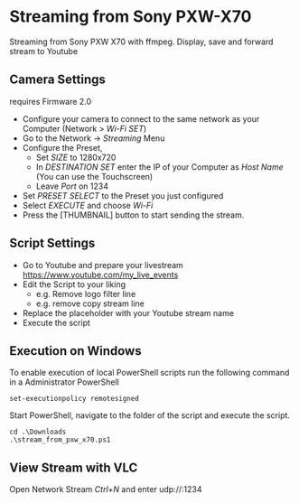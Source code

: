 Streaming from Sony PXW-X70
===========================
Streaming from Sony PXW X70 with ffmpeg. Display, save and forward stream to Youtube

Camera Settings
---------------

requires Firmware 2.0

+ Configure your camera to connect to the same network as your Computer 
  (Network > _Wi-Fi SET_)
+ Go to the Network -> _Streaming_ Menu
+ Configure the Preset, 
  + Set _SIZE_ to 1280x720
  + In  _DESTINATION SET_ enter the IP of your Computer as _Host Name_
    (You can use the Touchscreen)
  + Leave  _Port_ on 1234
+ Set _PRESET SELECT_ to the Preset you just configured
+ Select _EXECUTE_ and choose _Wi-Fi_
+ Press the [THUMBNAIL] button to start sending the stream.

Script Settings
---------------
+ Go to Youtube and prepare your livestream https://www.youtube.com/my_live_events
+ Edit the Script to your liking
  + e.g. Remove logo filter line
  + e.g. remove copy stream line
+ Replace the placeholder with your Youtube stream name
+ Execute the script

Execution on Windows
--------------------
To enable execution of local PowerShell scripts run the following command in a Administrator PowerShell

    set-executionpolicy remotesigned

Start PowerShell, navigate to the folder of the script and execute the script.

    cd .\Downloads
    .\stream_from_pxw_x70.ps1

View Stream with VLC
--------------------

Open Network Stream _Ctrl+N_ and enter udp://:1234